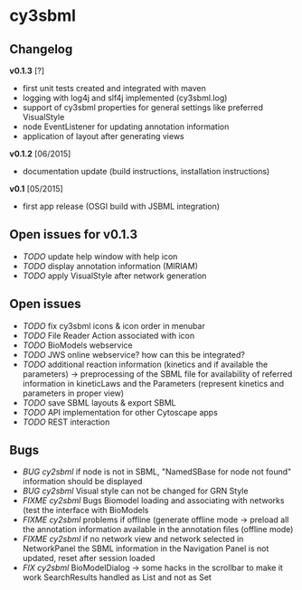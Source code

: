 # cy3sbml
## Changelog

**v0.1.3** [?]
* first unit tests created and integrated with maven
* logging with log4j and slf4j implemented (cy3sbml.log)
* support of cy3sbml properties for general settings like preferred VisualStyle
* node EventListener for updating annotation information
* application of layout after generating views

**v0.1.2** [06/2015]
* documentation update (build instructions, installation instructions)

**v0.1** [05/2015]
* first app release (OSGI build with JSBML integration)

## Open issues for v0.1.3
* *TODO* update help window with help icon
* *TODO* display annotation information (MIRIAM)
* *TODO* apply VisualStyle after network generation

## Open issues
* *TODO* fix cy3sbml icons & icon order in menubar
* *TODO* File Reader Action associated with icon
* *TODO* BioModels webservice
* *TODO* JWS online webservice? how can this be integrated?
* *TODO* additional reaction information (kinetics and if available the parameters)
-> preprocessing of the SBML file for availability of referred information in kineticLaws and the Parameters (represent kinetics and parameters in proper view)
* *TODO* save SBML layouts & export SBML
* *TODO* API implementation for other Cytoscape apps
* *TODO* REST interaction

## Bugs
* *BUG cy2sbml* if node is not in SBML, "NamedSBase for node not found" information should be displayed
* *BUG cy2sbml* Visual style can not be changed for GRN Style
* *FIXME cy2sbml* Bugs Biomodel loading and associating with networks (test the interface with BioModels
* *FIXME cy2sbml* problems if offline (generate offline mode -> preload all the annotation information 
available in the annotation files (offline mode)
* *FIXME cy2sbml* if no network view and network selected in NetworkPanel the SBML information in the
Navigation Panel is not updated, reset after session loaded
* *FIX cy2sbml* BioModelDialog -> some hacks in the scrollbar to make it work SearchResults handled as List and not as Set
